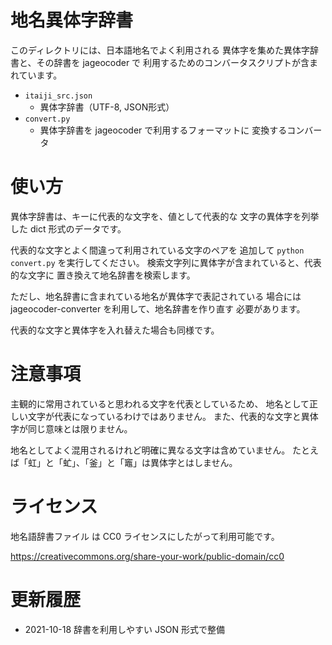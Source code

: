 # 地名異体字辞書

このディレクトリには、日本語地名でよく利用される
異体字を集めた異体字辞書と、その辞書を jageocoder で
利用するためのコンバータスクリプトが含まれています。

- `itaiji_src.json`
    - 異体字辞書（UTF-8, JSON形式）
- `convert.py`
    - 異体字辞書を jageocoder で利用するフォーマットに
      変換するコンバータ

# 使い方

異体字辞書は、キーに代表的な文字を、値として代表的な
文字の異体字を列挙した dict 形式のデータです。

代表的な文字とよく間違って利用されている文字のペアを
追加して `python convert.py` を実行してください。
検索文字列に異体字が含まれていると、代表的な文字に
置き換えて地名辞書を検索します。

ただし、地名辞書に含まれている地名が異体字で表記されている
場合には jageocoder-converter を利用して、地名辞書を作り直す
必要があります。

代表的な文字と異体字を入れ替えた場合も同様です。

# 注意事項

主観的に常用されていると思われる文字を代表としているため、
地名として正しい文字が代表になっているわけではありません。
また、代表的な文字と異体字が同じ意味とは限りません。

地名としてよく混用されるけれど明確に異なる文字は含めていません。
たとえば「虹」と「虻」、「釜」と「竈」は異体字とはしません。

# ライセンス

地名語辞書ファイル は CC0 ライセンスにしたがって利用可能です。

https://creativecommons.org/share-your-work/public-domain/cc0


# 更新履歴

- 2021-10-18 辞書を利用しやすい JSON 形式で整備
